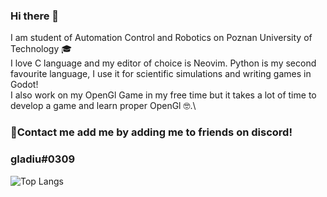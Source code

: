 ### Hi there 👋
I am student of Automation Control and Robotics on Poznan University of Technology 🎓 \
I love C language and my editor of choice is Neovim. Python is my second favourite language, I use it for scientific simulations and writing games in Godot! \
I also work on my OpenGl Game in my free time but it takes a lot of time to develop a game and learn proper OpenGl 🤓.\

### 📝Contact me add me by adding me to friends on discord!
### gladiu#0309

![Top Langs](https://github-readme-stats.vercel.app/api/top-langs/?username=Gladiu&layout=compact)
<!--
**Gladiu/Gladiu** is a ✨ _special_ ✨ repository because its `README.md` (this file) appears on your GitHub profile.

Here are some ideas to get you started:

- 🔭 I’m currently working on ...
- 🌱 I’m currently learning ...
- 👯 I’m looking to collaborate on ...
- 🤔 I’m looking for help with ...
- 💬 Ask me about ...
- 📫 How to reach me: ...
- 😄 Pronouns: ...
- ⚡ Fun fact: ...
-->
